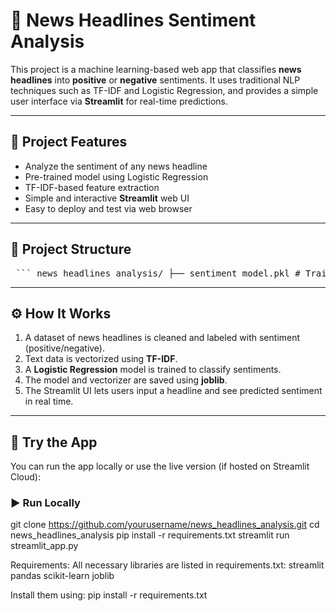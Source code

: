 # 📰 News Headlines Sentiment Analysis

This project is a machine learning-based web app that classifies **news headlines** into **positive** or **negative** sentiments. It uses traditional NLP techniques such as TF-IDF and Logistic Regression, and provides a simple user interface via **Streamlit** for real-time predictions.

---

## 📌 Project Features

- Analyze the sentiment of any news headline
- Pre-trained model using Logistic Regression
- TF-IDF-based feature extraction
- Simple and interactive **Streamlit** web UI
- Easy to deploy and test via web browser

---

## 📁 Project Structure

<pre> ``` news_headlines_analysis/ ├── sentiment_model.pkl # Trained sentiment classifier ├── tfidf_vectorizer.pkl # TF-IDF vectorizer ├── news.csv # News headlines dataset ├── streamlit_app.py # Streamlit app for UI ├── requirements.txt # Project dependencies └── README.md # Project description ``` </pre>
---

## ⚙️ How It Works

1. A dataset of news headlines is cleaned and labeled with sentiment (positive/negative).
2. Text data is vectorized using **TF-IDF**.
3. A **Logistic Regression** model is trained to classify sentiments.
4. The model and vectorizer are saved using **joblib**.
5. The Streamlit UI lets users input a headline and see predicted sentiment in real time.

---

## 🚀 Try the App

You can run the app locally or use the live version (if hosted on Streamlit Cloud):

### ▶️ Run Locally


git clone https://github.com/yourusername/news_headlines_analysis.git
cd news_headlines_analysis
pip install -r requirements.txt
streamlit run streamlit_app.py


Requirements:
All necessary libraries are listed in requirements.txt:
streamlit
pandas
scikit-learn
joblib

Install them using:
pip install -r requirements.txt
